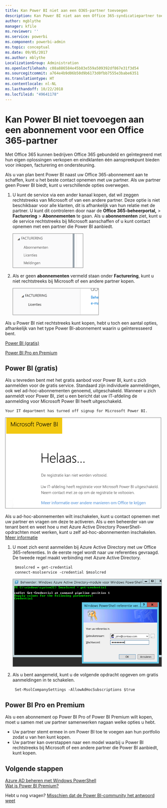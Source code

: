 ```yaml
---
title: Kan Power BI niet aan een O365-partner toevoegen
description: Kan Power BI niet aan een Office 365-syndicatiepartner toevoegen. Het gepubliceerde model is een aankoopmodel dat voor Office 365 wordt gebruikt.
author: mgblythe
manager: kfile
ms.reviewer: ''
ms.service: powerbi
ms.component: powerbi-admin
ms.topic: conceptual
ms.date: 09/05/2017
ms.author: mblythe
LocalizationGroup: Administration
ms.openlocfilehash: c08a886584e45b83e559a509392df867e31f3d54
ms.sourcegitcommit: a764e4b9d06b50d9b6173d0fbb7555e3babe6351
ms.translationtype: HT
ms.contentlocale: nl-NL
ms.lasthandoff: 10/22/2018
ms.locfileid: "49641178"
---
```

# <a name="unable-to-add-power-bi-to-office-365-partner-subscription"></a>Kan Power BI niet toevoegen aan een abonnement voor een Office 365-partner
Met Office 365 kunnen bedrijven Office 365 gebundeld en geïntegreerd met hun eigen oplossingen verkopen en eindklanten één aanspreekpunt bieden voor inkopen, facturering en ondersteuning.

Als u van plan bent Power BI naast uw Office 365-abonnement aan te schaffen, kunt u het beste contact opnemen met uw partner. Als uw partner geen Power BI biedt, kunt u verschillende opties overwegen.

1. U kunt de service via een ander kanaal kopen, dat wil zeggen rechtstreeks van Microsoft of van een andere partner. Deze optie is niet beschikbaar voor alle klanten, dit is afhankelijk van hun relatie met de partner. U kunt dit controleren door naar de **Office 365-beheerportal,**  > **Facturering** > **Abonnementen** te gaan. Als u **abonnementen** ziet, kunt u de service rechtstreeks bij Microsoft aanschaffen of u kunt contact opnemen met een partner die Power BI aanbiedt.
   
    ![](media/service-admin-syndication-partner/billingsub.png)
2. Als er geen **abonnementen** vermeld staan onder **Facturering**, kunt u niet rechtstreeks bij Microsoft of een andere partner kopen. 
   
   ![](media/service-admin-syndication-partner/billing.png)

Als u Power BI niet rechtstreeks kunt kopen, hebt u toch een aantal opties, afhankelijk van het type Power BI-abonnement waarin u geïnteresseerd bent.

[Power BI (gratis)](#power-bi-free)

[Power BI Pro en Premium](#power-bi-pro-and-premium)

## <a name="power-bi-free"></a>Power BI (gratis)
Als u tevreden bent met het gratis aanbod voor Power BI, kunt u zich aanmelden voor de gratis service. Standaard zijn individuele aanmeldingen, ook wel ad-hoc-abonnementen genoemd, uitgeschakeld. Wanneer u zich aanmeldt voor Power BI, ziet u een bericht dat uw IT-afdeling de aanmelding voor Microsoft Power BI heeft uitgeschakeld.

    Your IT department has turned off signup for Microsoft Power BI.

![](media/service-admin-syndication-partner/sorry.png)

Als u ad-hoc-abonnementen wilt inschakelen, kunt u contact opnemen met uw partner en vragen om deze te activeren. Als u een beheerder van uw tenant bent en weet hoe u met Azure Active Directory PowerShell-opdrachten moet werken, kunt u zelf ad-hoc-abonnementen inschakelen. [Meer informatie](https://technet.microsoft.com/library/jj151815.aspx)

1. U moet zich eerst aanmelden bij Azure Active Directory met uw Office 365-referenties. In de eerste regel wordt naar uw referenties gevraagd. De tweede regel maakt verbinding met Azure Active Directory.
   
        $msolcred = get-credential
        connect-msolservice -credential $msolcred
   
    ![](media/service-admin-syndication-partner/aad-signin.png)
2. Als u bent aangemeld, kunt u de volgende opdracht opgeven om gratis aanmeldingen in te schakelen.
   
        Set-MsolCompanySettings -AllowAdHocSubscriptions $true

## <a name="power-bi-pro-and-premium"></a>Power BI Pro en Premium
Als u een abonnement op Power BI Pro of Power BI Premium wilt kopen, moet u samen met uw partner samenwerken nagaan welke opties u hebt.

* Uw partner stemt ermee in om Power BI toe te voegen aan hun portfolio zodat u van hen kunt kopen.
* Uw partner kan overstappen naar een model waarbij u Power BI rechtstreeks bij Microsoft of een andere partner die Power BI aanbiedt, kunt kopen.

## <a name="next-steps"></a>Volgende stappen
[Azure AD beheren met Windows PowerShell](https://technet.microsoft.com/library/jj151815.aspx)  
[Wat is Power BI Premium?](service-premium.md)

Hebt u nog vragen? [Misschien dat de Power BI-community het antwoord weet](http://community.powerbi.com/)

